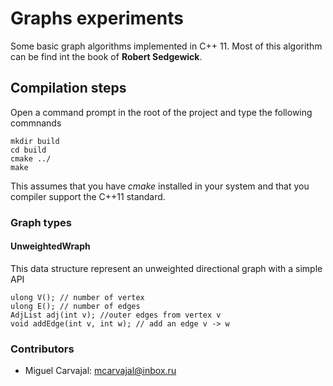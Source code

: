 # Graphs experiments
Some basic graph algorithms implemented in C++ 11.
Most of this algorithm can be find int the book of __Robert Sedgewick__.

## Compilation steps
Open a command prompt in the root of the project and type the following commnands

```
mkdir build
cd build
cmake ../
make
```
This assumes that you have *cmake* installed in your system and that you compiler support the C++11 standard.

### Graph types
#### UnweightedWraph
This data structure represent an unweighted directional graph with a simple API
 ```
 ulong V(); // number of vertex
 ulong E(); // number of edges
 AdjList adj(int v); //outer edges from vertex v
 void addEdge(int v, int w); // add an edge v -> w
 ```
### Contributors
* Miguel Carvajal: mcarvajal@inbox.ru
